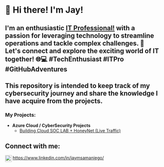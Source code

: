 <h1>👋 Hi there! I'm Jay!

<h2> I'm an enthusiastic <a href="https://www.linkedin.com/in/jaymsamaniego/">IT Professional!</a> with a passion for leveraging technology to streamline operations and tackle complex challenges. 🚀 Let's connect and explore the exciting world of IT together! 🌐💻 #TechEnthusiast #ITPro #GitHubAdventures 
  
<h2>This repository is intended to keep track of my cybersecurity journey and share the knowledge I have acquire from the projects.

<h3>My Projects:</h3>

- <b>Azure Cloud / CyberSecurity Projects</b>
  - [Building Cloud SOC LAB + HoneyNet (Live Traffic)](https://github.com/jaymsamaniego/Azure-Cloud-SOC-Honeynet)

<h2>Connect with me:</h2>

<img align="left" alt="jaymsamaniego | LinkedIn" width="22px" src="https://cdn.jsdelivr.net/npm/simple-icons@v3/icons/linkedin.svg" />https://www.linkedin.com/in/jaymsamaniego/

<!--
**joshmadakor1/joshmadakor1** is a ✨ _special_ ✨ repository because its `README.md` (this file) appears on your GitHub profile.

Here are some ideas to get you started:

- 🔭 I’m currently working on ...
- 🌱 I’m currently learning ...
- 👯 I’m looking to collaborate on ...
- 🤔 I’m looking for help with ...
- 💬 Ask me about ...
- 📫 How to reach me: ...
- 😄 Pronouns: ...
- ⚡ Fun fact: ...
-->
